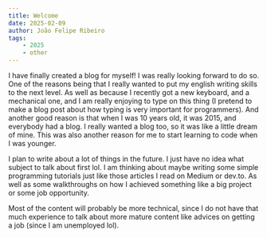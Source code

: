 ```yaml
---
title: Welcome
date: 2025-02-09
author: João Felipe Ribeiro
tags:
    - 2025
    - other
---
```


I have finally created a blog for myself! I was really looking forward to do so. One of the reasons being that I really wanted to put my english writing skills to the next level. As well as because I recently got a new keyboard, and a mechanical one, and I am really enjoying to type on this thing (I pretend to make a blog post about how typing is very important for programmers). And another good reason is that when I was 10 years old, it was 2015, and everybody had a blog. I really wanted a blog too, so it was like a little dream of mine. This was also another reason for me to start learning to code when I was younger.

<!--more-->

I plan to write about a lot of things in the future. I just have no idea what subject to talk about first lol. I am thinking about maybe writing some simple programming tutorials just like those articles I read on Medium or dev.to. As well as some walkthroughs on how I achieved something like a big project or some job opportunity.

Most of the content will probably be more technical, since I do not have that much experience to talk about more mature content like advices on getting a job (since I am unemployed lol).

